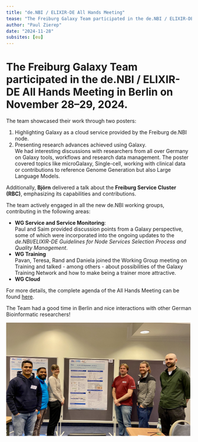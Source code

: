 ```yaml
---
title: "de.NBI / ELIXIR-DE All Hands Meeting"
tease: "The Freiburg Galaxy Team participated in the de.NBI / ELIXIR-DE All Hands Meeting"
author: "Paul Zierep"
date: "2024-11-28"
subsites: [eu]
---
```


# The Freiburg Galaxy Team participated in the **de.NBI / ELIXIR-DE All Hands Meeting** in Berlin on November 28–29, 2024.  

The team showcased their work through two posters:  
1. Highlighting Galaxy as a cloud service provided by the Freiburg de.NBI node.  
2. Presenting research advances achieved using Galaxy.  
  We had interesting discussions with researchers from all over Germany on Galaxy tools, workflows and research data management. The poster covered topics like microGalaxy, Single-cell, working with clinical data or contributions to reference Genome Generation but also Large Language Models.

Additionally, **Björn** delivered a talk about the **Freiburg Service Cluster (RBC)**, emphasizing its capabilities and contributions.  

The team actively engaged in all the new de.NBI working groups, contributing in the following areas:  
- **WG Service and Service Monitoring**:  
  Paul and Saim provided discussion points from a Galaxy perspective, some of which were incorporated into the ongoing updates to the *de.NBI/ELIXIR-DE Guidelines for Node Services Selection Process and Quality Management*.  
- **WG Training**  
  Pavan, Teresa, Rand and Daniela joined the Working Group meeting on Training and talked - among others - about possibilities of the Galaxy Training Network and how to make being a trainer more attractive.
- **WG Cloud**  

For more details, the complete agenda of the All Hands Meeting can be found [here](https://www.denbi.de/images/Events/Agendaentwurf_All_Hands_2024_V6.pdf).  

The Team had a good time in Berlin and nice interactions with other German Bioinformatic researchers!

<img src="group.jpeg" alt="Group" width="500">
